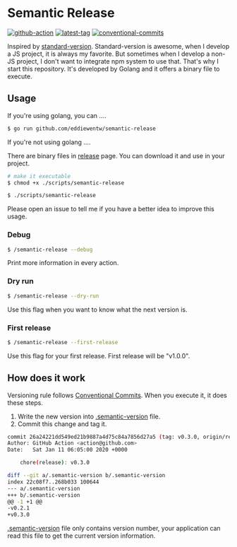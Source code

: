 # Semantic Release

[![github-action](https://github.com/eddiewentw/semantic-release/workflows/Release/badge.svg)](https://github.com/eddiewentw/semantic-release/actions) [![latest-tag](https://img.shields.io/github/v/tag/eddiewentw/semantic-release.svg)](https://github.com/eddiewentw/semantic-release/releases) [![conventional-commits](https://img.shields.io/badge/Conventional%20Commits-1.0.0-yellow.svg)](https://conventionalcommits.org)

Inspired by [standard-version](https://github.com/conventional-changelog/standard-version). Standard-version is awesome, when I develop a JS project, it is always my favorite. But sometimes when I develop a non-JS project, I don't want to integrate npm system to use that. That's why I start this repository. It's developed by Golang and it offers a binary file to execute.

## Usage

If you're using golang, you can ....

```bash
$ go run github.com/eddiewentw/semantic-release
```

If you're not using golang ....

There are binary files in [release](https://github.com/eddiewentw/semantic-release/releases) page. You can download it and use in your project.

```bash
# make it executable
$ chmod +x ./scripts/semantic-release

$ ./scripts/semantic-release
```

Please open an issue to tell me if you have a better idea to improve this usage.

### Debug

```bash
$ /semantic-release --debug
```

Print more information in every action.

### Dry run

```bash
$ /semantic-release --dry-run
```

Use this flag when you want to know what the next version is.

### First release

```bash
$ /semantic-release --first-release
```

Use this flag for your first release. First release will be "v1.0.0".

## How does it work

Versioning rule follows [Conventional Commits](https://www.conventionalcommits.org/en/v1.0.0/). When you execute it, it does these steps.

1. Write the new version into [.semantic-version](./.semantic-version) file.
2. Commit this change and tag it.

```bash
commit 26a24221dd549ed21b9887a4d75c84a7856d27a5 (tag: v0.3.0, origin/release)
Author: GitHub Action <action@github.com>
Date:   Sat Jan 11 06:05:00 2020 +0000

    chore(release): v0.3.0

diff --git a/.semantic-version b/.semantic-version
index 22c08f7..268b033 100644
--- a/.semantic-version
+++ b/.semantic-version
@@ -1 +1 @@
-v0.2.1
+v0.3.0
```

[.semantic-version](./.semantic-version) file only contains version number, your application can read this file to get the current version information.
